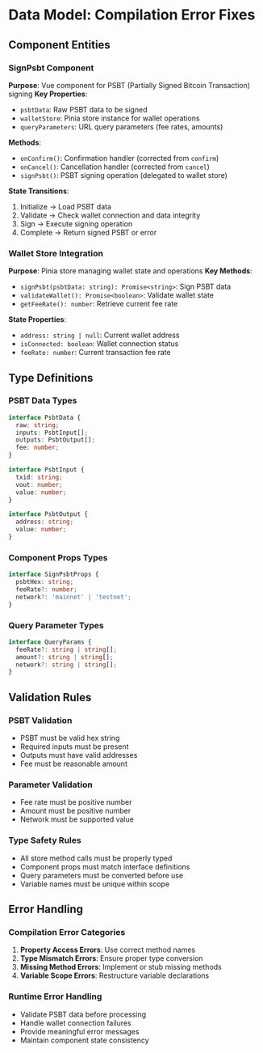 # Data Model: Compilation Error Fixes

## Component Entities

### SignPsbt Component
**Purpose**: Vue component for PSBT (Partially Signed Bitcoin Transaction) signing
**Key Properties**:
- `psbtData`: Raw PSBT data to be signed
- `walletStore`: Pinia store instance for wallet operations
- `queryParameters`: URL query parameters (fee rates, amounts)

**Methods**:
- `onConfirm()`: Confirmation handler (corrected from `confirm`)
- `onCancel()`: Cancellation handler (corrected from `cancel`)
- `signPsbt()`: PSBT signing operation (delegated to wallet store)

**State Transitions**:
1. Initialize → Load PSBT data
2. Validate → Check wallet connection and data integrity
3. Sign → Execute signing operation
4. Complete → Return signed PSBT or error

### Wallet Store Integration
**Purpose**: Pinia store managing wallet state and operations
**Key Methods**:
- `signPsbt(psbtData: string): Promise<string>`: Sign PSBT data
- `validateWallet(): Promise<boolean>`: Validate wallet state
- `getFeeRate(): number`: Retrieve current fee rate

**State Properties**:
- `address: string | null`: Current wallet address
- `isConnected: boolean`: Wallet connection status
- `feeRate: number`: Current transaction fee rate

## Type Definitions

### PSBT Data Types
```typescript
interface PsbtData {
  raw: string;
  inputs: PsbtInput[];
  outputs: PsbtOutput[];
  fee: number;
}

interface PsbtInput {
  txid: string;
  vout: number;
  value: number;
}

interface PsbtOutput {
  address: string;
  value: number;
}
```

### Component Props Types
```typescript
interface SignPsbtProps {
  psbtHex: string;
  feeRate?: number;
  network?: 'mainnet' | 'testnet';
}
```

### Query Parameter Types
```typescript
interface QueryParams {
  feeRate?: string | string[];
  amount?: string | string[];
  network?: string | string[];
}
```

## Validation Rules

### PSBT Validation
- PSBT must be valid hex string
- Required inputs must be present
- Outputs must have valid addresses
- Fee must be reasonable amount

### Parameter Validation
- Fee rate must be positive number
- Amount must be positive number
- Network must be supported value

### Type Safety Rules
- All store method calls must be properly typed
- Component props must match interface definitions
- Query parameters must be converted before use
- Variable names must be unique within scope

## Error Handling

### Compilation Error Categories
1. **Property Access Errors**: Use correct method names
2. **Type Mismatch Errors**: Ensure proper type conversion
3. **Missing Method Errors**: Implement or stub missing methods
4. **Variable Scope Errors**: Restructure variable declarations

### Runtime Error Handling
- Validate PSBT data before processing
- Handle wallet connection failures
- Provide meaningful error messages
- Maintain component state consistency